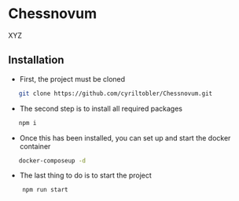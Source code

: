 # Chessnovum

XYZ


## Installation

- First, the project must be cloned
``` bash
   git clone https://github.com/cyriltobler/Chessnovum.git
 ```

- The second step is to install all required packages
 ``` bash
    npm i
 ```
- Once this has been installed, you can set up and start the docker container
 ``` bash
    docker-composeup -d
 ```
 - The last thing to do is to start the project
``` bash
    npm run start
```
